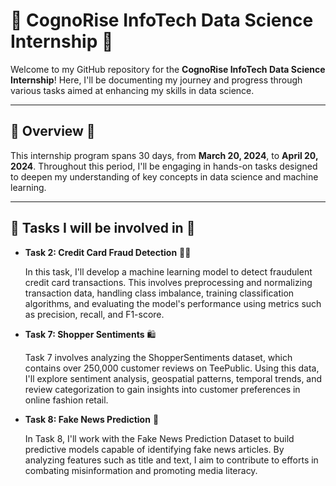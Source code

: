 # 🚀 CognoRise InfoTech Data Science Internship 🚀

Welcome to my GitHub repository for the **CognoRise InfoTech Data Science Internship**! Here, I'll be documenting my journey and progress through various tasks aimed at enhancing my skills in data science.

---

## 📅 Overview 📅

This internship program spans 30 days, from **March 20, 2024**, to **April 20, 2024**. Throughout this period, I'll be engaging in hands-on tasks designed to deepen my understanding of key concepts in data science and machine learning.

---

## 🎯 Tasks I will be involved in 🎯

- **Task 2: Credit Card Fraud Detection** 🕵️‍♂️
  
  In this task, I'll develop a machine learning model to detect fraudulent credit card transactions. This involves preprocessing and normalizing transaction data, handling class imbalance, training classification algorithms, and evaluating the model's performance using metrics such as precision, recall, and F1-score.

- **Task 7: Shopper Sentiments** 🛍️
  
  Task 7 involves analyzing the ShopperSentiments dataset, which contains over 250,000 customer reviews on TeePublic. Using this data, I'll explore sentiment analysis, geospatial patterns, temporal trends, and review categorization to gain insights into customer preferences in online fashion retail.

- **Task 8: Fake News Prediction** 📰
  
  In Task 8, I'll work with the Fake News Prediction Dataset to build predictive models capable of identifying fake news articles. By analyzing features such as title and text, I aim to contribute to efforts in combating misinformation and promoting media literacy.